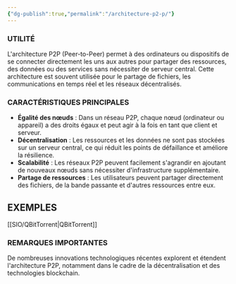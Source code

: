 ```yaml
---
{"dg-publish":true,"permalink":"/architecture-p2-p/"}
---
```




### **UTILITÉ**
L'architecture P2P (Peer-to-Peer) permet à des ordinateurs ou dispositifs de se connecter directement les uns aux autres pour partager des ressources, des données ou des services sans nécessiter de serveur central. Cette architecture est souvent utilisée pour le partage de fichiers, les communications en temps réel et les réseaux décentralisés.

### **CARACTÉRISTIQUES PRINCIPALES**
- **Égalité des nœuds** : Dans un réseau P2P, chaque nœud (ordinateur ou appareil) a des droits égaux et peut agir à la fois en tant que client et serveur.
- **Décentralisation** : Les ressources et les données ne sont pas stockées sur un serveur central, ce qui réduit les points de défaillance et améliore la résilience.
- **Scalabilité** : Les réseaux P2P peuvent facilement s'agrandir en ajoutant de nouveaux nœuds sans nécessiter d'infrastructure supplémentaire.
- **Partage de ressources** : Les utilisateurs peuvent partager directement des fichiers, de la bande passante et d'autres ressources entre eux.

## **EXEMPLES**
[[SIO/QBitTorrent\|QBitTorrent]] 

### **REMARQUES IMPORTANTES**
De nombreuses innovations technologiques récentes explorent et étendent l'architecture P2P, notamment dans le cadre de la décentralisation et des technologies blockchain.



